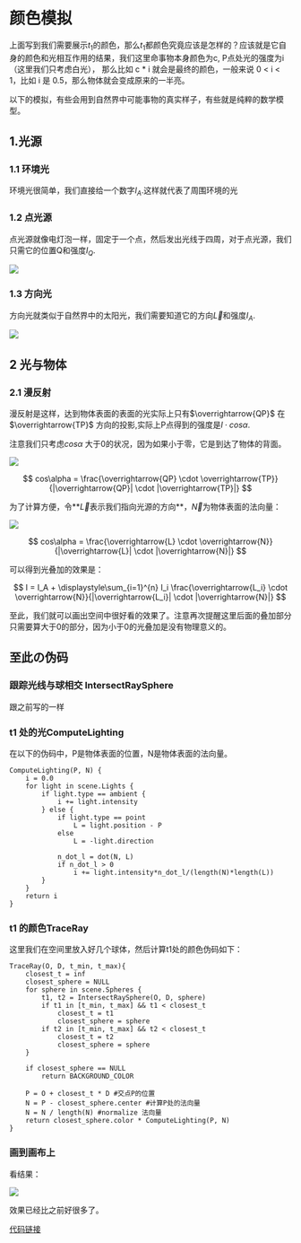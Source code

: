 # 颜色模拟

上面写到我们需要展示$t_1​$的颜色，那么$t_1​$都颜色究竟应该是怎样的？应该就是它自身的颜色和光相互作用的结果，我们这里命事物本身颜色为c, P点处光的强度为i（这里我们只考虑白光）， 那么比如 c * i 就会是最终的颜色，一般来说 0 < i < 1，比如 i 是 0.5，那么物体就会变成原来的一半亮。

以下的模拟，有些会用到自然界中可能事物的真实样子，有些就是纯粹的数学模型。

## 1.光源


### 1.1 环境光

环境光很简单，我们直接给一个数字$I_A$.这样就代表了周围环境的光

### 1.2 点光源

点光源就像电灯泡一样，固定于一个点，然后发出光线于四周，对于点光源，我们只需它的位置Q和强度$I_Q​$.

![](images/point_light.png)

### 1.3 方向光

方向光就类似于自然界中的太阳光，我们需要知道它的方向$\overrightarrow{L}$和强度$I_A$.

![](images/directional_light.png)

## 2 光与物体

### 2.1 漫反射

漫反射是这样，达到物体表面的表面的光实际上只有$\overrightarrow{QP}$ 在$\overrightarrow{TP}$ 方向的投影,实际上P点得到的强度是$I \cdot cos\alpha$.

注意我们只考虑$cos\alpha$ 大于0的状况，因为如果小于零，它是到达了物体的背面。


![](images/diffuse_light.png)



$$
cos\alpha =  \frac{\overrightarrow{QP} \cdot \overrightarrow{TP}}{|\overrightarrow{QP}| \cdot |\overrightarrow{TP}|} 
$$

为了计算方便，令**$\overrightarrow{L}$表示我们指向光源的方向**，$\overrightarrow{N}$为物体表面的法向量：

![](images/diffuse2.png)


$$
cos\alpha =  \frac{\overrightarrow{L} \cdot \overrightarrow{N}}{|\overrightarrow{L}| \cdot |\overrightarrow{N}|} ​
$$

可以得到光叠加的效果是：

$$
I = I_A + \displaystyle\sum_{i=1}^{n} I_i \frac{\overrightarrow{L_i} \cdot \overrightarrow{N}}{|\overrightarrow{L_i}| \cdot |\overrightarrow{N}|}
$$

至此，我们就可以画出空间中很好看的效果了。注意再次提醒这里后面的叠加部分只需要算大于0的部分，因为小于0的光叠加是没有物理意义的。

## 至此の伪码

### 跟踪光线与球相交 IntersectRaySphere

跟之前写的一样

### t1 处的光ComputeLighting

在以下的伪码中，P是物体表面的位置，N是物体表面的法向量。


```
ComputeLighting(P, N) {
    i = 0.0
    for light in scene.Lights {
        if light.type == ambient {
            i += light.intensity
        } else {
            if light.type == point
                L = light.position - P
            else
                L = -light.direction

            n_dot_l = dot(N, L)
            if n_dot_l > 0
                i += light.intensity*n_dot_l/(length(N)*length(L))
        }
    }
    return i
}
```

### t1 的颜色TraceRay

这里我们在空间里放入好几个球体，然后计算t1处的颜色伪码如下：

```
TraceRay(O, D, t_min, t_max){
	closest_t = inf
	closest_sphere = NULL
	for sphere in scene.Spheres {
		t1, t2 = IntersectRaySphere(O, D, sphere)
		if t1 in [t_min, t_max] && t1 < closest_t
			closest_t = t1
			closest_sphere = sphere
		if t2 in [t_min, t_max] && t2 < closest_t
			closest_t = t2
			closest_sphere = sphere
	}

	if closest_sphere == NULL
		return BACKGROUND_COLOR
	
	P = O + closest_t * D #交点P的位置
	N = P - closest_sphere.center #计算P处的法向量
	N = N / length(N) #normalize 法向量
	return closest_sphere.color * ComputeLighting(P, N)
}
```

### 画到画布上


看结果：

![](images/raytracying02.png)



效果已经比之前好很多了。

[代码链接](code/raytracying02.py)











